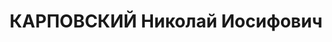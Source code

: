---
title: КАРПОВСКИЙ Николай Иосифович
description: "Род. в 1904, Литва, г. Шавли, русский, обр.: начальное, б/п. Проживал:\
  \ г. Сочи. Завхоз Сочинского санатория химиков \n  Арестован 29.08.1936. Обв. по\
  \ политическим мотивам. Приговор: ВК ВС СССР, 13.06.1937 – ВМН"
---